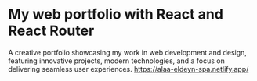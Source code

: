 # My web portfolio with React and React Router
A creative portfolio showcasing my work in web development and design, featuring innovative projects, modern technologies, and a focus on delivering seamless user experiences.
https://alaa-eldeyn-spa.netlify.app/
